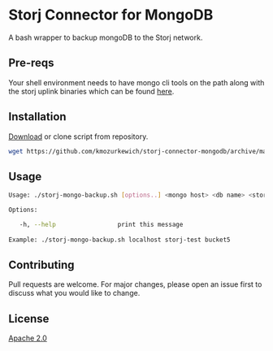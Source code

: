 # Storj Connector for MongoDB

A bash wrapper to backup mongoDB to the Storj network.

## Pre-reqs

Your shell environment needs to have mongo cli tools on the path along with the storj uplink binaries which can be found [here](https://github.com/storj/storj/wiki/Uplink-CLI).

## Installation

[Download](https://github.com/kmozurkewich/storj-connector-mongodb/archive/master.zip) or clone script from repository.

```bash
wget https://github.com/kmozurkewich/storj-connector-mongodb/archive/master.zip
```

## Usage

```bash
Usage: ./storj-mongo-backup.sh [options..] <mongo host> <db name> <storj bucket>

Options:

   -h, --help                 print this message
   
Example: ./storj-mongo-backup.sh localhost storj-test bucket5
```

## Contributing
Pull requests are welcome. For major changes, please open an issue first to discuss what you would like to change.


## License
[Apache 2.0](https://www.apache.org/licenses/LICENSE-2.0.html)